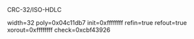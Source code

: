 CRC-32/ISO-HDLC

width=32 poly=0x04c11db7 init=0xffffffff refin=true refout=true xorout=0xffffffff check=0xcbf43926

